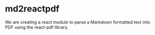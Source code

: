 # md2reactpdf
We are creating a react module to parse a Markdown formatted text into PDF using the react-pdf library.
